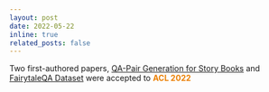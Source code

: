 ```yaml
---
layout: post
date: 2022-05-22
inline: true
related_posts: false
---
```


Two first-authored papers, [QA-Pair Generation for Story Books](https://aclanthology.org/2022.acl-long.54/) and [FairytaleQA Dataset](https://aclanthology.org/2022.acl-long.34/) were accepted to **<span style="color:#EB7F00">ACL 2022</span>**
